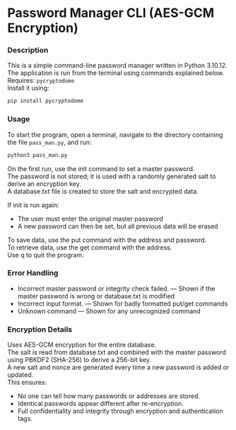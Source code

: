 # Password Manager CLI (AES-GCM Encryption)

### Description

This is a simple command-line password manager written in Python 3.10.12. The application is run from the terminal using commands explained below.<br>
Requires: `pycryptodome`  
Install it using:
```bash
pip install pycryptodome
```
### Usage
To start the program, open a terminal, navigate to the directory containing the file `pass_man.py`, and run:

```bash
python3 pass_man.py
```
On the first run, use the init command to set a master password.<br>
The password is not stored; it is used with a randomly generated salt to derive an encryption key.<br>
A database.txt file is created to store the salt and encrypted data.<br>

If init is run again:
- The user must enter the original master password
- A new password can then be set, but all previous data will be erased

To save data, use the put command with the address and password.<br>
To retrieve data, use the get command with the address.<br>
Use q to quit the program.<br>

### Error Handling
- Incorrect master password or integrity check failed. — Shown if the master password is wrong or database.txt is modified
- Incorrect input format. — Shown for badly formatted put/get commands
- Unknown command — Shown for any unrecognized command

### Encryption Details
Uses AES-GCM encryption for the entire database.<br>
The salt is read from database.txt and combined with the master password using PBKDF2 (SHA-256) to derive a 256-bit key.<br>
A new salt and nonce are generated every time a new password is added or updated.<br>
This ensures:
- No one can tell how many passwords or addresses are stored.
- Identical passwords appear different after re-encryption.
- Full confidentiality and integrity through encryption and authentication tags.

